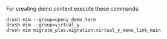 For creating demo content execute these commands:

```shell script
drush mim --group=openy_demo_term
drush mim --group=virtual_y
drush mim migrate_plus.migration.virtual_y_menu_link_main
```
